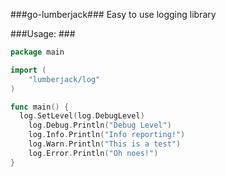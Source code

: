 ###go-lumberjack###
Easy to use logging library

###Usage: ###
```go
package main

import (
	"lumberjack/log"
)

func main() {
  log.SetLevel(log.DebugLevel)
	log.Debug.Println("Debug Level")
	log.Info.Println("Info reporting!")
	log.Warn.Println("This is a test")
	log.Error.Println("Oh noes!")
}
```
